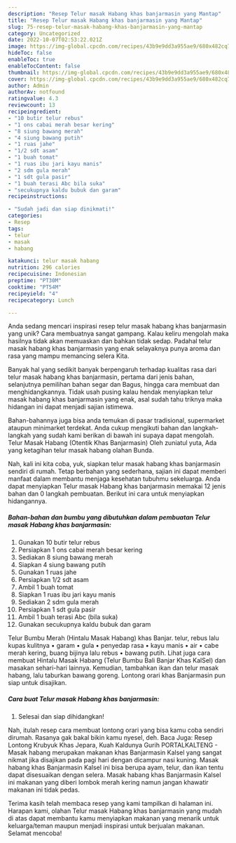 ```yaml
---
description: "Resep Telur masak Habang khas banjarmasin yang Mantap"
title: "Resep Telur masak Habang khas banjarmasin yang Mantap"
slug: 75-resep-telur-masak-habang-khas-banjarmasin-yang-mantap
category: Uncategorized
date: 2022-10-07T02:53:22.021Z
image: https://img-global.cpcdn.com/recipes/43b9e9dd3a955ae9/680x482cq70/telur-masak-habang-khas-banjarmasin-foto-resep-utama.jpg
hideToc: false
enableToc: true
enableTocContent: false
thumbnail: https://img-global.cpcdn.com/recipes/43b9e9dd3a955ae9/680x482cq70/telur-masak-habang-khas-banjarmasin-foto-resep-utama.jpg
cover: https://img-global.cpcdn.com/recipes/43b9e9dd3a955ae9/680x482cq70/telur-masak-habang-khas-banjarmasin-foto-resep-utama.jpg
author: Admin
authorAv: notfound
ratingvalue: 4.3
reviewcount: 13
recipeingredient:
- "10 butir telur rebus"
- "1 ons cabai merah besar kering"
- "8 siung bawang merah"
- "4 siung bawang putih"
- "1 ruas jahe"
- "1/2 sdt asam"
- "1 buah tomat"
- "1 ruas ibu jari kayu manis"
- "2 sdm gula merah"
- "1 sdt gula pasir"
- "1 buah terasi Abc bila suka"
- "secukupnya kaldu bubuk dan garam"
recipeinstructions:

- "Sudah jadi dan siap dinikmati!"
categories:
- Resep
tags:
- telur
- masak
- habang

katakunci: telur masak habang 
nutrition: 296 calories
recipecuisine: Indonesian
preptime: "PT30M"
cooktime: "PT54M"
recipeyield: "4"
recipecategory: Lunch

---
```





Anda sedang mencari inspirasi resep telur masak habang khas banjarmasin yang unik? Cara membuatnya sangat gampang. Kalau keliru mengolah maka hasilnya tidak akan memuaskan dan bahkan tidak sedap. Padahal telur masak habang khas banjarmasin yang enak selayaknya punya aroma dan rasa yang mampu memancing selera Kita.





Banyak hal yang sedikit banyak berpengaruh terhadap kualitas rasa dari telur masak habang khas banjarmasin, pertama dari jenis bahan, selanjutnya pemilihan bahan segar dan Bagus, hingga cara membuat dan menghidangkannya. Tidak usah pusing kalau hendak menyiapkan telur masak habang khas banjarmasin yang enak,      asal sudah tahu triknya maka hidangan ini dapat menjadi sajian istimewa.














Bahan-bahannya juga bisa anda temukan di pasar tradisional, supermarket ataupun minimarket terdekat. Anda cukup mengikuti bahan dan langkah-langkah yang sudah kami berikan di bawah ini supaya dapat mengolah. Telur Masak Habang (Otentik Khas Banjarmasin) Oleh zuniatul yuta, Ada yang ketagihan telur masak habang olahan Bunda.






Nah, kali ini kita coba, yuk, siapkan telur masak habang khas banjarmasin sendiri di rumah. Tetap berbahan yang sederhana, sajian ini dapat memberi manfaat dalam membantu menjaga kesehatan tubuhmu sekeluarga. Anda dapat menyiapkan Telur masak Habang khas banjarmasin memakai 12 jenis bahan dan 0 langkah pembuatan. Berikut ini cara untuk menyiapkan hidangannya.

<!--inarticleads1-->

##### Bahan-bahan dan bumbu yang dibutuhkan dalam pembuatan Telur masak Habang khas banjarmasin:

1. Gunakan 10 butir telur rebus
1. Persiapkan 1 ons cabai merah besar kering
1. Sediakan 8 siung bawang merah
1. Siapkan 4 siung bawang putih
1. Gunakan 1 ruas jahe
1. Persiapkan 1/2 sdt asam
1. Ambil 1 buah tomat
1. Siapkan 1 ruas ibu jari kayu manis
1. Sediakan 2 sdm gula merah
1. Persiapkan 1 sdt gula pasir
1. Ambil 1 buah terasi Abc (bila suka)
1. Gunakan secukupnya kaldu bubuk dan garam


Telur Bumbu Merah (Hintalu Masak Habang) khas Banjar. telur, rebus lalu kupas kulitnya • garam • gula • penyedap rasa • kayu manis • air • cabe merah kering, buang bijinya lalu rebus • bawang putih. Lihat juga cara membuat Hintalu Masak Habang (Telur Bumbu Bali Banjar Khas KalSel) dan masakan sehari-hari lainnya. Kemudian, tambahkan ikan dan telur masak habang, lalu taburkan bawang goreng. Lontong orari khas Banjarmasin pun siap untuk disajikan. 

<!--inarticleads2-->

##### Cara buat Telur masak Habang khas banjarmasin:


1. Selesai dan siap dihidangkan!

Nah, itulah resep cara membuat lontong orari yang bisa kamu coba sendiri dirumah. Rasanya gak bakal bikin kamu nyesel, deh. Baca Juga: Resep Lontong Krubyuk Khas Jepara, Kuah Kaldunya Gurih PORTALKALTENG - Masak habang merupakan makanan khas Banjarmasin Kalsel yang sangat nikmat jika disajikan pada pagi hari dengan dicampur nasi kuning. Masak habang khas Banjarmasin Kalsel ini bisa berupa ayam, telur, dan ikan tentu dapat disesuaikan dengan selera. Masak habang khas Banjarmasin Kalsel ini makanan yang diberi lombok merah kering namun jangan khawatir makanan ini tidak pedas. 

Terima kasih telah membaca resep yang kami tampilkan di halaman ini. Harapan kami, olahan Telur masak Habang khas banjarmasin yang mudah di atas dapat membantu kamu menyiapkan makanan yang menarik untuk keluarga/teman maupun menjadi inspirasi untuk berjualan makanan. Selamat mencoba!
